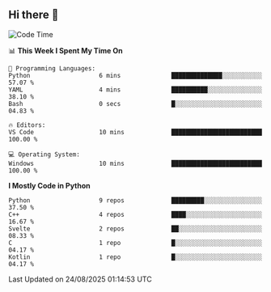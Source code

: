 ## Hi there 👋

<!--START_SECTION:waka-->
![Code Time](http://img.shields.io/badge/Code%20Time-199%20hrs%2015%20mins-blue)

📊 **This Week I Spent My Time On** 

```text
💬 Programming Languages: 
Python                   6 mins              ██████████████░░░░░░░░░░░   57.07 % 
YAML                     4 mins              ██████████░░░░░░░░░░░░░░░   38.10 % 
Bash                     0 secs              █░░░░░░░░░░░░░░░░░░░░░░░░   04.83 % 

🔥 Editors: 
VS Code                  10 mins             █████████████████████████   100.00 % 

💻 Operating System: 
Windows                  10 mins             █████████████████████████   100.00 % 
```

**I Mostly Code in Python** 

```text
Python                   9 repos             █████████░░░░░░░░░░░░░░░░   37.50 % 
C++                      4 repos             ████░░░░░░░░░░░░░░░░░░░░░   16.67 % 
Svelte                   2 repos             ██░░░░░░░░░░░░░░░░░░░░░░░   08.33 % 
C                        1 repo              █░░░░░░░░░░░░░░░░░░░░░░░░   04.17 % 
Kotlin                   1 repo              █░░░░░░░░░░░░░░░░░░░░░░░░   04.17 % 
```




 Last Updated on 24/08/2025 01:14:53 UTC
<!--END_SECTION:waka-->

